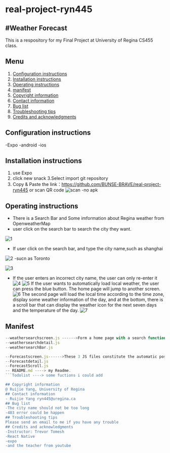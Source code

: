 # real-project-ryn445
#Weather Forecast
---

This is a respository for my Final Project at University of Regina CS455 class.





## Menu

1. [Configuration instructions](#Configuration-instructions)
2. [Installation instructions](#Installation-instructions)
3. [Operating instructions](#Operating-instructions)
4. [manifest](#manifest)
5. [Copyright information](#Copyright-information)
6. [Contact information](#Contact-information)
7. [Bug list](#Bug-list)
8. [Troubleshooting tips](#Troubleshooting-tips)
9. [Credits and acknowledgments](#Credits-and-acknowledgments)


## Configuration instructions
-Expo 
-android 
-ios
## Installation instructions
1. use Expo
2. click new snack 
3.Select import git repository 
4. Copy & Paste the link：https://github.com/BUNSE-BRAVE/real-project-ryn445
or
scan QR code
![scan](picture/scan.png)
-no apk
## Operating instructions
- There is a Search Bar and Some imformation about Regina weather from OpenweatherMap
- user click on the search bar to search the city they want.

![1](picture/1.jpg=50x50)

- If user click on the search bar, and type the city name,such as shanghai

![2](picture/2.jpg)
-sucn as Toronto

![3](picture/3.jpg)
- If the user enters an incorrect city name, the user can only re-enter it
![4](picture/4.jpg)
![5](picture/5.jpg)
If the user wants to automatically load local weather, the user can press the blue button. The home page will jump to another screen.
![6](picture/6.png)
The second page will load the local time according to the time zone, display some weather information of the day, and at the bottom, there is a scroll bar that can display the weather icon for the next seven days and the temperature of the day.
![7](picture/7.png)
## Manifest

```App.js ------>Home Navigation
--weathersearchscreen.js ------>Form a home page with a search function and display the results
--weathersearchdetail.js
--weathersearchBar.js

--Forecastscreen.js------>These 3 JS files constitute the automatic positioning location and display the weather forecast page for the next seven days.
--Forecastdetail.js
--ForecastScroll.js
-- README.md ----> my Readme.
```Todolist ----> some fuctions i could add

## Copyright information
@ Ruijie Yang, University of Regina
## Contact information
- Ruijie Yang ryn445@uregina.ca
## Bug list
-The city name should not be too long
-403 error could be happen
## Troubleshooting tips
Please send an email to me if you have any trouble
## Credits and acknowledgments
-Instructor: Trevor Tomesh
-React Native
-expo
-and the teacher from youtube
